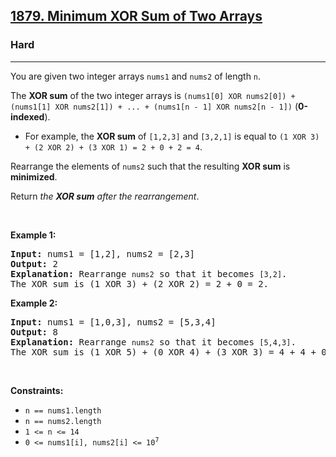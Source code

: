 <h2><a href="https://leetcode.com/problems/minimum-xor-sum-of-two-arrays">1879. Minimum XOR Sum of Two Arrays</a></h2><h3>Hard</h3><hr><p>You are given two integer arrays <code>nums1</code> and <code>nums2</code> of length <code>n</code>.</p>

<p>The <strong>XOR sum</strong> of the two integer arrays is <code>(nums1[0] XOR nums2[0]) + (nums1[1] XOR nums2[1]) + ... + (nums1[n - 1] XOR nums2[n - 1])</code> (<strong>0-indexed</strong>).</p>

<ul>
	<li>For example, the <strong>XOR sum</strong> of <code>[1,2,3]</code> and <code>[3,2,1]</code> is equal to <code>(1 XOR 3) + (2 XOR 2) + (3 XOR 1) = 2 + 0 + 2 = 4</code>.</li>
</ul>

<p>Rearrange the elements of <code>nums2</code> such that the resulting <strong>XOR sum</strong> is <b>minimized</b>.</p>

<p>Return <em>the <strong>XOR sum</strong> after the rearrangement</em>.</p>

<p>&nbsp;</p>
<p><strong class="example">Example 1:</strong></p>

<pre>
<strong>Input:</strong> nums1 = [1,2], nums2 = [2,3]
<strong>Output:</strong> 2
<b>Explanation:</b> Rearrange <code>nums2</code> so that it becomes <code>[3,2]</code>.
The XOR sum is (1 XOR 3) + (2 XOR 2) = 2 + 0 = 2.</pre>

<p><strong class="example">Example 2:</strong></p>

<pre>
<strong>Input:</strong> nums1 = [1,0,3], nums2 = [5,3,4]
<strong>Output:</strong> 8
<b>Explanation:</b> Rearrange <code>nums2</code> so that it becomes <code>[5,4,3]</code>. 
The XOR sum is (1 XOR 5) + (0 XOR 4) + (3 XOR 3) = 4 + 4 + 0 = 8.
</pre>

<p>&nbsp;</p>
<p><strong>Constraints:</strong></p>

<ul>
	<li><code>n == nums1.length</code></li>
	<li><code>n == nums2.length</code></li>
	<li><code>1 &lt;= n &lt;= 14</code></li>
	<li><code>0 &lt;= nums1[i], nums2[i] &lt;= 10<sup>7</sup></code></li>
</ul>
